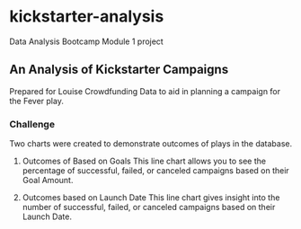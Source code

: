 # kickstarter-analysis
Data Analysis Bootcamp Module 1 project
## An Analysis of Kickstarter Campaigns
 Prepared for Louise
 Crowdfunding Data to aid in planning a campaign for the Fever play.
### Challenge
Two charts were created to demonstrate outcomes of plays in the database.  
1.	Outcomes of Based on Goals
This line chart allows you to see the percentage of successful, failed, or canceled campaigns based on their Goal Amount.

2.	Outcomes based on Launch Date
This line chart gives insight into the number of successful, failed, or canceled campaigns based on their Launch Date.


